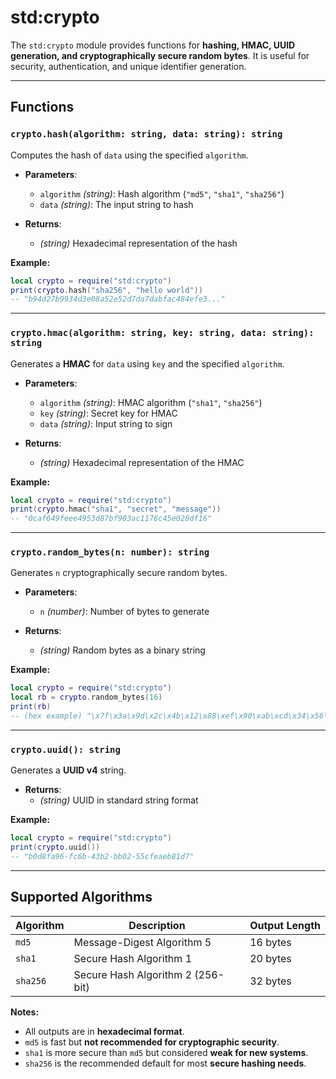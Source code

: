 # std:crypto

The `std:crypto` module provides functions for **hashing, HMAC, UUID generation, and cryptographically secure random bytes**. It is useful for security, authentication, and unique identifier generation.

---

## Functions

### `crypto.hash(algorithm: string, data: string): string`

Computes the hash of `data` using the specified `algorithm`.

- **Parameters**:
  - `algorithm` _(string)_: Hash algorithm (`"md5"`, `"sha1"`, `"sha256"`)
  - `data` _(string)_: The input string to hash

- **Returns**:
  - _(string)_ Hexadecimal representation of the hash

**Example:**

```lua
local crypto = require("std:crypto")
print(crypto.hash("sha256", "hello world"))
-- "b94d27b9934d3e08a52e52d7da7dabfac484efe3..."
```

---

### `crypto.hmac(algorithm: string, key: string, data: string): string`

Generates a **HMAC** for `data` using `key` and the specified `algorithm`.

- **Parameters**:
  - `algorithm` _(string)_: HMAC algorithm (`"sha1"`, `"sha256"`)
  - `key` _(string)_: Secret key for HMAC
  - `data` _(string)_: Input string to sign

- **Returns**:
  - _(string)_ Hexadecimal representation of the HMAC

**Example:**

```lua
local crypto = require("std:crypto")
print(crypto.hmac("sha1", "secret", "message"))
-- "0caf649feee4953d87bf903ac1176c45e028df16"
```

---

### `crypto.random_bytes(n: number): string`

Generates `n` cryptographically secure random bytes.

- **Parameters**:
  - `n` _(number)_: Number of bytes to generate

- **Returns**:
  - _(string)_ Random bytes as a binary string

**Example:**

```lua
local crypto = require("std:crypto")
local rb = crypto.random_bytes(16)
print(rb)
-- (hex example) "\x7f\x3a\x9d\x2c\x4b\x12\x88\xef\x90\xab\xcd\x34\x56\x78\x9a\xbc"
```

---

### `crypto.uuid(): string`

Generates a **UUID v4** string.

- **Returns**:
  - _(string)_ UUID in standard string format

**Example:**

```lua
local crypto = require("std:crypto")
print(crypto.uuid())
-- "b0d8fa96-fc6b-43b2-bb02-55cfeaeb81d7"
```

---

## Supported Algorithms

| Algorithm | Description                       | Output Length |
| --------- | --------------------------------- | ------------- |
| `md5`     | Message-Digest Algorithm 5        | 16 bytes      |
| `sha1`    | Secure Hash Algorithm 1           | 20 bytes      |
| `sha256`  | Secure Hash Algorithm 2 (256-bit) | 32 bytes      |

**Notes:**

- All outputs are in **hexadecimal format**.
- `md5` is fast but **not recommended for cryptographic security**.
- `sha1` is more secure than `md5` but considered **weak for new systems**.
- `sha256` is the recommended default for most **secure hashing needs**.
